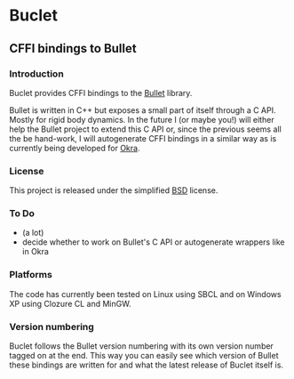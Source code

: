 # Buclet

## CFFI bindings to Bullet


### Introduction

Buclet provides CFFI bindings to the
<a href="http://en.wikipedia.org/wiki/Bullet_(software)">Bullet</a>
library.

Bullet is written in C++ but exposes a small part of itself through a
C API. Mostly for rigid body dynamics. In the future I (or maybe you!)
will either help the Bullet project to extend this C API or, since the
previous seems all the be hand-work, I will autogenerate CFFI bindings
in a similar way as is currently being developed for
[Okra](http://common-lisp.net/project/okra/).


### License

This project is released under the simplified
[BSD](http://www.opensource.net/licenses/bsd-license.php) license.


### To Do

* (a lot)
* decide whether to work on Bullet's C API or autogenerate wrappers like in Okra


### Platforms

The code has currently been tested on Linux using SBCL and on Windows
XP using Clozure CL and MinGW.


### Version numbering

Buclet follows the Bullet version numbering with its own version
number tagged on at the end. This way you can easily see which version
of Bullet these bindings are written for and what the latest release
of Buclet itself is.
